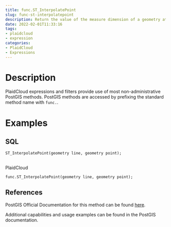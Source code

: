 ```yaml
---
title: func.ST_InterpolatePoint
slug: func-st-interpolatepoint
description: Return the value of the measure dimension of a geometry at the point closed to the provided point
date: 2022-02-01T11:33:16
tags:
- plaidcloud
- expression
categories:
- PlaidCloud
- Expressions
---
```



# Description


PlaidCloud expressions and filters provide use of most non-administrative PostGIS methods. PostGIS methods are accessed by prefixing the standard method name with `func.`.



# Examples


## SQL



```
ST_InterpolatePoint(geometry line, geometry point);
```

## 
PlaidCloud



```
func.ST_InterpolatePoint(geometry line, geometry point);
```


## References


PostGIS Official Documentation for this method can be found [here](https://postgis.net/docs/manual-3.1/ST_InterpolatePoint.html).



Additional capabilities and usage examples can be found in the PostGIS documentation.

